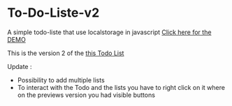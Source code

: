 # To-Do-Liste-v2

A simple todo-liste that use localstorage in javascript
<a target="_blank" href="https://roy-bivash.github.io/To-Do-Liste-v2/">Click here for the DEMO</a>

This is the version 2 of the <a target="_blank" href="https://roy-bivash.github.io/To-Do-Liste/">this Todo List</a>



Update : 
- Possibility to add multiple lists
- To interact with the Todo and the lists you have to right click on it where on the previews version you had visible buttons


